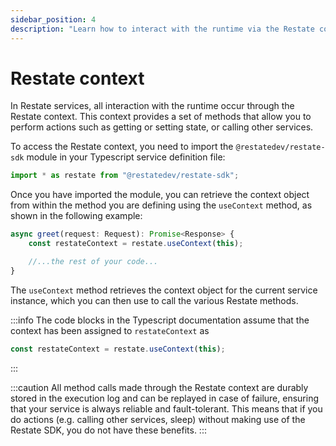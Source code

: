 ```yaml
---
sidebar_position: 4
description: "Learn how to interact with the runtime via the Restate context."
---
```


# Restate context


In Restate services, all interaction with the runtime occur through the Restate context.
This context provides a set of methods that allow you to perform actions such as getting or setting state, or
calling other services.

To access the Restate context, you need to import the `@restatedev/restate-sdk` module in your Typescript service definition file:

```typescript
import * as restate from "@restatedev/restate-sdk";
```

Once you have imported the module, you can retrieve the context object from within the method you are defining using the `useContext` method, as shown in the following example:

```typescript
async greet(request: Request): Promise<Response> {
    const restateContext = restate.useContext(this);

    //...the rest of your code...
}
```

The `useContext` method retrieves the context object for the current service instance,
which you can then use to call the various Restate methods.

:::info
The code blocks in the Typescript documentation assume that the context has been assigned to `restateContext` as
```typescript
const restateContext = restate.useContext(this);
```
:::

:::caution 
All method calls made through the Restate context are durably stored in the execution log
and can be replayed in case of failure, ensuring that your service is always reliable and fault-tolerant.
This means that if you do actions (e.g. calling other services, sleep) without making use of the Restate SDK,
you do not have these benefits.
:::